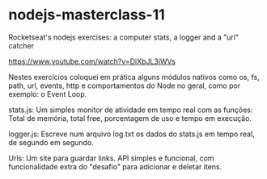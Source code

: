 # nodejs-masterclass-11
Rocketseat's nodejs exercises: a computer stats, a logger and a "url" catcher

https://www.youtube.com/watch?v=DiXbJL3iWVs

Nestes exercícios coloquei em prática alguns módulos nativos  como os, fs, path, url, events, http e comportamentos do Node no geral, como por exemplo: o Event Loop.

stats.js: Um simples monitor de atividade em tempo real com as funções: Total de memória, total free, porcentagem de uso e tempo em execução.

logger.js: Escreve num arquivo log.txt os dados do stats.js em tempo real, de segundo em segundo.

Urls: Um site para guardar links. API simples e funcional, com funcionalidade extra do "desafio" para adicionar e deletar itens.
